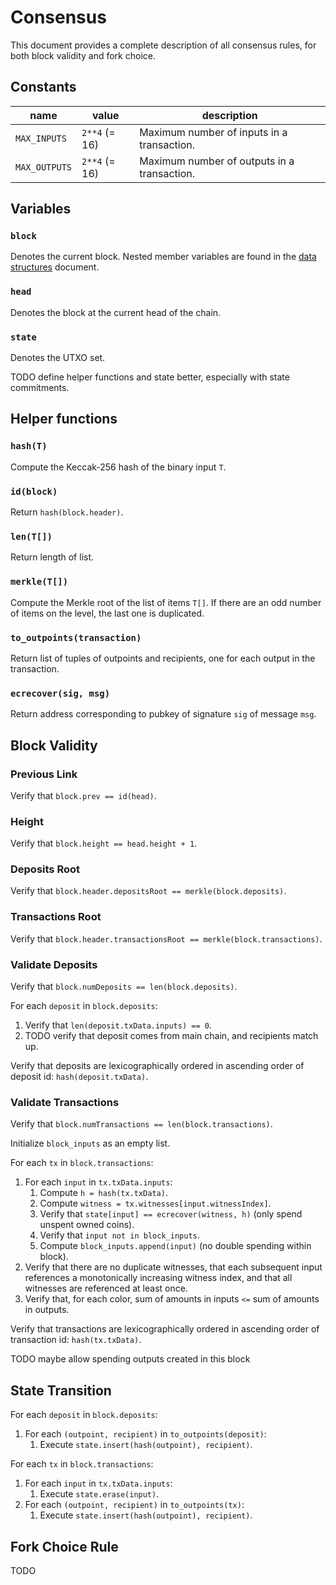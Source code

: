 # Consensus

This document provides a complete description of all consensus rules, for both block validity and fork choice.

## Constants

| name | value | description |
|-|-|-|
| `MAX_INPUTS` | `2**4` (= 16) | Maximum number of inputs in a transaction. |
| `MAX_OUTPUTS` | `2**4` (= 16) | Maximum number of outputs in a transaction. |

## Variables

### `block`

Denotes the current block.
Nested member variables are found in the [data structures](./data_structures.md) document.

### `head`

Denotes the block at the current head of the chain.

### `state`

Denotes the UTXO set.

TODO define helper functions and state better, especially with state commitments.

## Helper functions

### `hash(T)`

Compute the Keccak-256 hash of the binary input `T`.

### `id(block)`

Return `hash(block.header)`.

### `len(T[])`

Return length of list.

### `merkle(T[])`

Compute the Merkle root of the list of items `T[]`.
If there are an odd number of items on the level, the last one is duplicated.

### `to_outpoints(transaction)`

Return list of tuples of outpoints and recipients, one for each output in the transaction.

### `ecrecover(sig, msg)`

Return address corresponding to pubkey of signature `sig` of message `msg`.

## Block Validity

### Previous Link

Verify that `block.prev == id(head)`.

### Height

Verify that `block.height == head.height + 1`.

### Deposits Root

Verify that `block.header.depositsRoot == merkle(block.deposits)`.

### Transactions Root

Verify that `block.header.transactionsRoot == merkle(block.transactions)`.

### Validate Deposits

Verify that `block.numDeposits == len(block.deposits)`.

For each `deposit` in `block.deposits`:
1. Verify that `len(deposit.txData.inputs) == 0`.
1. TODO verify that deposit comes from main chain, and recipients match up.

Verify that deposits are lexicographically ordered in ascending order of deposit id: `hash(deposit.txData)`.

### Validate Transactions

Verify that `block.numTransactions == len(block.transactions)`.

Initialize `block_inputs` as an empty list.

For each `tx` in `block.transactions`:
1. For each `input` in `tx.txData.inputs`:
     1. Compute `h = hash(tx.txData)`.
     1. Compute `witness = tx.witnesses[input.witnessIndex]`.
     1. Verify that `state[input] == ecrecover(witness, h)` (only spend unspent owned coins).
     1. Verify that `input not in block_inputs`.
     1. Compute `block_inputs.append(input)` (no double spending within block).
1. Verify that there are no duplicate witnesses, that each subsequent input references a monotonically increasing witness index, and that all witnesses are referenced at least once.
1. Verify that, for each color, sum of amounts in inputs `<=` sum of amounts in outputs.

Verify that transactions are lexicographically ordered in ascending order of transaction id: `hash(tx.txData)`.

TODO maybe allow spending outputs created in this block

## State Transition

For each `deposit` in `block.deposits`:
1. For each `(outpoint, recipient)` in `to_outpoints(deposit)`:
    1. Execute `state.insert(hash(outpoint), recipient)`.

For each `tx` in `block.transactions`:
1. For each `input` in `tx.txData.inputs`:
    1. Execute `state.erase(input)`.
1. For each `(outpoint, recipient)` in `to_outpoints(tx)`:
    1. Execute `state.insert(hash(outpoint), recipient)`.

## Fork Choice Rule

TODO

